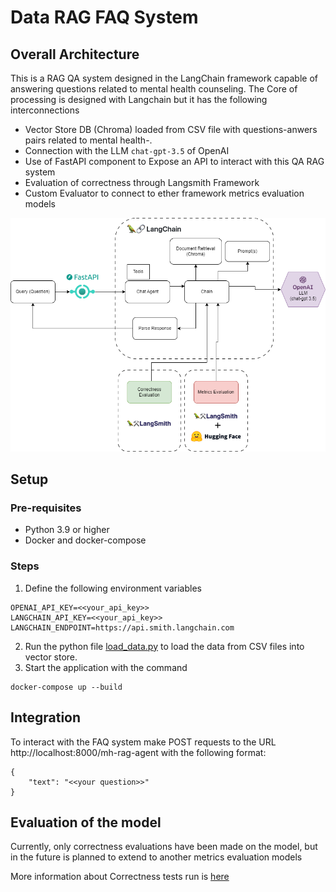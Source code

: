 # Data RAG FAQ System

## Overall Architecture

This is a RAG QA system designed in the LangChain framework capable of answering questions related to 
mental health counseling. The Core of processing is designed with Langchain but it has the following interconnections

- Vector Store DB (Chroma) loaded from CSV file with questions-anwers pairs related to mental health-.
- Connection with the LLM `chat-gpt-3.5` of OpenAI 
- Use of FastAPI component to Expose an API to interact with this QA RAG system
- Evaluation of correctness through Langsmith Framework
- Custom Evaluator to connect to ether framework metrics evaluation models 

![RAG.png](RAG.png)

## Setup

### Pre-requisites

- Python 3.9 or higher
- Docker and docker-compose


### Steps

1. Define the following environment variables
```
OPENAI_API_KEY=<<your_api_key>>
LANGCHAIN_API_KEY=<<your_api_key>>
LANGCHAIN_ENDPOINT=https://api.smith.langchain.com
```
2. Run the python file [load_data.py](data%2Fload_data.py) to load the data from CSV files into vector store.
3. Start the application with the command
```
docker-compose up --build
```

## Integration

To interact with the FAQ system make POST requests to the URL http://localhost:8000/mh-rag-agent with the following format:

```
{
    "text": "<<your question>>"
}
```
## Evaluation of the model

Currently, only correctness evaluations have been made on the model, but in the future is planned to extend to another metrics evaluation models

More information about Correctness tests run is [here](test%2Fcorrectness_test.ipynb)
